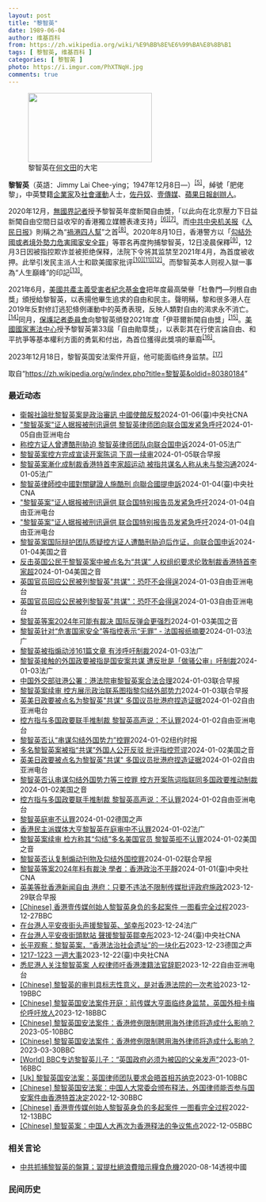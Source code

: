 ```yaml
---
layout: post
title: "黎智英"
date: 1989-06-04
author: 维基百科
from: https://zh.wikipedia.org/wiki/%E9%BB%8E%E6%99%BA%E8%8B%B1
tags: [ 黎智英, 维基百科 ]
categories: [ 黎智英 ]
photo: https://i.imgur.com/PhXTNqH.jpg
comments: true
---
```

<div class="mw-content-ltr mw-parser-output" lang="zh" dir="ltr"><div id="noteTA-97071178" class="noteTA"><div class="noteTA-group"><div data-noteta-group-source="module" data-noteta-group="IT"></div></div><div class="noteTA-local"><div data-noteta-code="zh:巧克力; zh-tw:巧克力; zh-hk:朱古力; zh-cn:巧克力;"></div><div data-noteta-code="zh-tw:黑道; zh-hk:黑社會; zh-cn:黑社会;"></div><div data-noteta-code="zh-tw:飯店; zh-hk:酒店; zh-cn:饭店;"></div><div data-noteta-code="zh-tw:伍佛維茲; zh-hk:沃夫維茲 ;zh-cn:沃尔福威茨;"></div></div></div>

<figure typeof="mw:File/Thumb"><a href="/wiki/File:Jimmy_Lai_Chee-ying_home_in_Ho_Man_Tin_20200418.png" class="mw-file-description"><img src="//upload.wikimedia.org/wikipedia/commons/thumb/9/9f/Jimmy_Lai_Chee-ying_home_in_Ho_Man_Tin_20200418.png/250px-Jimmy_Lai_Chee-ying_home_in_Ho_Man_Tin_20200418.png" decoding="async" width="250" height="140" class="mw-file-element" srcset="//upload.wikimedia.org/wikipedia/commons/thumb/9/9f/Jimmy_Lai_Chee-ying_home_in_Ho_Man_Tin_20200418.png/375px-Jimmy_Lai_Chee-ying_home_in_Ho_Man_Tin_20200418.png 1.5x, //upload.wikimedia.org/wikipedia/commons/thumb/9/9f/Jimmy_Lai_Chee-ying_home_in_Ho_Man_Tin_20200418.png/500px-Jimmy_Lai_Chee-ying_home_in_Ho_Man_Tin_20200418.png 2x" data-file-width="861" data-file-height="481"></a><figcaption>黎智英在<a href="/wiki/%E4%BD%95%E6%96%87%E7%94%B0" title="何文田">何文田</a>的大宅</figcaption></figure>
<p><b>黎智英</b>（英語：<span lang="en">Jimmy Lai Chee-ying</span>；1947年12月8日<span class="useeditintro" title="Template:BLP editintro">—</span>）<sup id="cite_ref-8" class="reference"><a href="#cite_note-8">[5]</a></sup>，綽號「肥佬黎」，中英雙籍<a href="/wiki/%E4%BC%81%E4%B8%9A%E5%AE%B6" title="企业家">企業家</a>及<a href="/wiki/%E7%A4%BE%E6%9C%83%E9%81%8B%E5%8B%95" title="社會運動">社會運動</a>人士，<a href="/wiki/%E4%BD%90%E4%B8%B9%E5%A5%B4" title="佐丹奴">佐丹奴</a>、<a href="/wiki/%E5%A3%B9%E5%82%B3%E5%AA%92" title="壹傳媒">壹傳媒</a>、<a href="/wiki/%E8%98%8B%E6%9E%9C%E6%97%A5%E5%A0%B1_(%E9%A6%99%E6%B8%AF)" title="蘋果日報 (香港)">蘋果日報</a><a href="/wiki/%E5%89%B5%E8%BE%A6%E4%BA%BA" class="mw-redirect" title="創辦人">創辦人</a>。
</p><p>2020年12月，<a href="/wiki/%E7%84%A1%E5%9C%8B%E7%95%8C%E8%A8%98%E8%80%85" class="mw-redirect" title="無國界記者">無國界記者</a>授予黎智英年度新聞自由獎，「以此向在北京壓力下日益新聞自由空間日益收窄的香港獨立媒體表達支持」<sup id="cite_ref-9" class="reference"><a href="#cite_note-9">[6]</a></sup><sup id="cite_ref-10" class="reference"><a href="#cite_note-10">[7]</a></sup>。而<a href="/wiki/%E4%B8%AD%E5%85%B1%E4%B8%AD%E5%A4%AE%E6%9C%BA%E5%85%B3%E6%8A%A5" title="中共中央机关报">中共中央机关报</a>《<a href="/wiki/%E4%BA%BA%E6%B0%91%E6%97%A5%E6%8A%A5" title="人民日报">人民日报</a>》則稱之為“<a href="/wiki/%E7%A5%B8%E6%B8%AF%E5%9B%9B%E4%BA%BA%E5%B8%AE" title="祸港四人帮">禍港四人幫</a>”之首<sup id="cite_ref-王平2019_11-0" class="reference"><a href="#cite_note-王平2019-11">[8]</a></sup>。2020年8月10日，香港警方以「<a href="/wiki/%E4%B8%AD%E8%8F%AF%E4%BA%BA%E6%B0%91%E5%85%B1%E5%92%8C%E5%9C%8B%E9%A6%99%E6%B8%AF%E7%89%B9%E5%88%A5%E8%A1%8C%E6%94%BF%E5%8D%80%E7%B6%AD%E8%AD%B7%E5%9C%8B%E5%AE%B6%E5%AE%89%E5%85%A8%E6%B3%95" title="中華人民共和國香港特別行政區維護國家安全法">勾結外國或者境外勢力危害國家安全罪</a>」等罪名再度拘捕黎智英，12日凌晨保釋<sup id="cite_ref-auto_12-0" class="reference"><a href="#cite_note-auto-12">[9]</a></sup>，12月3日因被指控欺诈並被拒绝保释，法院下令将其监禁至2021年4月，為首度被收押。此举引发民主派人士和歐美國家批评<sup id="cite_ref-13" class="reference"><a href="#cite_note-13">[10]</a></sup><sup id="cite_ref-14" class="reference"><a href="#cite_note-14">[11]</a></sup><sup id="cite_ref-over100_15-0" class="reference"><a href="#cite_note-over100-15">[12]</a></sup>。而黎智英本人则视入獄一事為“人生巔峰”的印記<sup id="cite_ref-16" class="reference"><a href="#cite_note-16">[13]</a></sup>。
</p><p>2021年6月，<a href="/wiki/%E5%85%B1%E7%94%A2%E4%B8%BB%E7%BE%A9%E5%8F%97%E9%9B%A3%E8%80%85%E7%B4%80%E5%BF%B5%E5%9F%BA%E9%87%91%E6%9C%83" title="共產主義受難者紀念基金會">美國共產主義受害者紀念基金會</a>把年度最高榮譽「杜魯門—列根自由獎」頒授給黎智英，以表揚他畢生追求的自由和民主。聲明稱，黎和很多港人在2019年反對修訂逃犯條例運動中的英勇表現，反映人類對自由的渴求永不消亡。<sup id="cite_ref-17" class="reference"><a href="#cite_note-17">[14]</a></sup>同月，<a href="/wiki/%E4%BF%9D%E8%AD%B7%E8%A8%98%E8%80%85%E5%A7%94%E5%93%A1%E6%9C%83" title="保護記者委員會">保護記者委員會</a>向黎智英頒發2021年度「伊菲爾新聞自由獎」<sup id="cite_ref-18" class="reference"><a href="#cite_note-18">[15]</a></sup>。<a href="/wiki/%E5%9C%8B%E5%AE%B6%E6%86%B2%E6%B3%95%E4%B8%AD%E5%BF%83" title="國家憲法中心">美國國家憲法中心</a>授予黎智英第33屆「自由勛章獎」，以表彰其在行使言論自由、和平抗爭等基本權利方面的勇氣和付出，為首位獲得此獎項的華裔<sup id="cite_ref-19" class="reference"><a href="#cite_note-19">[16]</a></sup>。
</p><p>2023年12月18日，黎智英国安法案件开庭，他可能面临终身监禁。<sup id="cite_ref-20" class="reference"><a href="#cite_note-20">[17]</a></sup>
</p>
<meta property="mw:PageProp/toc">
</div><!--esi <esi:include src="/esitest-fa8a495983347898/content" /> --><noscript><img src="https://login.wikimedia.org/wiki/Special:CentralAutoLogin/start?type=1x1" alt="" width="1" height="1" style="border: none; position: absolute;"></noscript>
<div class="printfooter" data-nosnippet="">取自“<a dir="ltr" href="https://zh.wikipedia.org/w/index.php?title=黎智英&amp;oldid=80380184">https://zh.wikipedia.org/w/index.php?title=黎智英&amp;oldid=80380184</a>”</div><div id="recent-news"><h3>最近动态</h3><ul><li><a href="https://nodebe4.github.io/waimei/2024-01-06/%E8%A1%9B%E5%A0%B1%E7%A4%BE%E8%AB%96%E6%89%B9%E9%BB%8E%E6%99%BA%E8%8B%B1%E6%A1%88%E6%98%AF%E6%94%BF%E6%B2%BB%E5%AF%A9%E8%A8%8A-%E4%B8%AD%E5%9C%8B%E4%BD%BF%E9%A4%A8%E5%8F%8D%E9%A7%81" title="衛報社論批黎智英案是政治審訊 中國使館反駁—— （中央社台北6日電）壹傳媒創辦人黎智英被控違反國安法案開始審訊，再度引起國際關注。英國衛報此前發表社論，批評這是一場「赤裸裸的政治審訊」。中國駐英...">衛報社論批黎智英案是政治審訊 中國使館反駁</a><time>2024-01-06</time><a class="tag">(臺)中央社CNA</a></li>
<li><a href="https://nodebe4.github.io/waimei/2024-01-05/%E9%BB%8E%E6%99%BA%E8%8B%B1%E6%A1%88-%E8%AF%81%E4%BA%BA%E6%8D%AE%E6%8A%A5%E8%A2%AB%E5%88%91%E8%AE%AF%E9%80%BC%E4%BE%9B-%E9%BB%8E%E6%99%BA%E8%8B%B1%E5%BE%8B%E5%B8%88%E5%9B%A2%E5%90%91%E8%81%94%E5%90%88%E5%9B%BD%E5%8F%91%E7%B4%A7%E6%80%A5%E5%91%BC%E5%90%81" title="“黎智英案”证人据报被刑讯逼供 黎智英律师团向联合国发紧急呼吁—— 李宇轩2021年在深圳刑满被移送回香港后，一直被还押在小榄精神病治疗中心，其后承认“串谋勾结外国势力罪”。 X截图 香港传媒大...">"黎智英案"证人据报被刑讯逼供 黎智英律师团向联合国发紧急呼吁</a><time>2024-01-05</time><a class="tag">自由亚洲电台</a></li>
<li><a href="https://nodebe4.github.io/waimei/2024-01-05/%E7%A7%B0%E6%8E%A7%E6%96%B9%E8%AF%81%E4%BA%BA%E6%9B%BE%E9%81%AD%E9%85%B7%E5%88%91%E8%83%81%E8%BF%AB-%E9%BB%8E%E6%99%BA%E8%8B%B1%E5%BE%8B%E5%B8%88%E5%9B%A2%E9%98%9F%E5%90%91%E8%81%94%E5%90%88%E5%9B%BD%E7%94%B3%E8%AF%89" title="称控方证人曾遭酷刑胁迫 黎智英律师团队向联合国申诉—— 05/01/2024 - 15:50 据路透社报导，香港民主派人士、壹传媒创办人黎智英的国际律师团队1月4日就一位控方关键证人据信在被关押...">称控方证人曾遭酷刑胁迫 黎智英律师团队向联合国申诉</a><time>2024-01-05</time><a class="tag">法广</a></li>
<li><a href="https://nodebe4.github.io/waimei/2024-01-05/%E9%BB%8E%E6%99%BA%E8%8B%B1%E6%A1%88%E6%8E%A7%E6%96%B9%E5%AE%8C%E6%88%90%E5%AE%A3%E8%AF%BB%E5%BC%80%E6%A1%88%E9%99%88%E8%AF%8D-%E4%B8%8B%E5%91%A8%E4%B8%80%E7%BB%AD%E5%AE%A1" title="黎智英案控方完成宣读开案陈词 下周一续审—— 壹传媒创办人黎智英涉嫌违反《香港国安法》案，控方已完成宣读开案陈词，案件将于下星期一（1月8日）续审。 综合香港中通社、香港电台、文汇网报道，黎智英...">黎智英案控方完成宣读开案陈词 下周一续审</a><time>2024-01-05</time><a class="tag">联合早报</a></li>
<li><a href="https://nodebe4.github.io/waimei/2024-01-05/%E9%BB%8E%E6%99%BA%E8%8B%B1%E6%A1%88%E6%BC%B8%E5%8C%96%E6%88%90%E5%88%B6%E8%A3%81%E9%A6%99%E6%B8%AF%E7%89%B9%E9%A6%96%E6%9D%8E%E5%AE%B6%E8%B6%85%E8%BF%90%E5%8A%A8-%E8%A2%AB%E6%8C%87%E5%85%B1%E8%B0%8B%E5%90%8D%E4%BA%BA%E7%A7%B0%E4%BB%8E%E6%9C%AA%E4%B8%8E%E9%BB%8E%E6%B2%9F%E9%80%9A" title="黎智英案漸化成制裁香港特首李家超运动 被指共谋名人称从未与黎沟通—— 05/01/2024 - 08:03 现已被美国制裁的香港特首李家超，同时被英国制裁的压力正在上升，事缘多名重磅国会议员联署...">黎智英案漸化成制裁香港特首李家超运动 被指共谋名人称从未与黎沟通</a><time>2024-01-05</time><a class="tag">法广</a></li>
<li><a href="https://nodebe4.github.io/waimei/2024-01-04/%E9%BB%8E%E6%99%BA%E8%8B%B1%E5%BE%8B%E5%B8%AB%E6%8E%A7%E4%B8%AD%E5%9C%8B%E5%B0%8D%E9%97%9C%E9%8D%B5%E8%AD%89%E4%BA%BA%E6%96%BD%E9%85%B7%E5%88%91-%E5%90%91%E8%81%AF%E5%90%88%E5%9C%8B%E6%8F%90%E7%94%B3%E8%A8%B4" title="黎智英律師控中國對關鍵證人施酷刑 向聯合國提申訴—— 圖為壹傳媒創辦人黎智英（中）去年7月28日在香港赤柱監獄中畫面。（美聯社） （中央社香港4日綜合外電報導）香港民主派大亨黎智英的律師今天表示...">黎智英律師控中國對關鍵證人施酷刑 向聯合國提申訴</a><time>2024-01-04</time><a class="tag">(臺)中央社CNA</a></li>
<li><a href="https://nodebe4.github.io/waimei/2024-01-04/%E9%BB%8E%E6%99%BA%E8%8B%B1%E6%A1%88-%E8%AF%81%E4%BA%BA%E6%8D%AE%E6%8A%A5%E8%A2%AB%E5%88%91%E8%AE%AF%E9%80%BC%E4%BE%9B-%E8%81%94%E5%90%88%E5%9B%BD%E7%89%B9%E5%88%AB%E6%8A%A5%E5%91%8A%E5%91%98%E5%8F%91%E7%B4%A7%E6%80%A5%E5%91%BC%E5%90%81" title="“黎智英案”证人据报被刑讯逼供 联合国特别报告员发紧急呼吁—— 李宇轩2021年在深圳刑满被移送回香港后，一直被还押在小榄精神病治疗中心，其后承认“串谋勾结外国势力罪”。 X截图 香港传媒大亨黎...">"黎智英案"证人据报被刑讯逼供 联合国特别报告员发紧急呼吁</a><time>2024-01-04</time><a class="tag">自由亚洲电台</a></li>
<li><a href="https://nodebe4.github.io/waimei/2024-01-04/%E9%BB%8E%E6%99%BA%E8%8B%B1%E6%A1%88-%E8%AF%81%E4%BA%BA%E6%8D%AE%E6%8A%A5%E8%A2%AB%E5%88%91%E8%AE%AF%E9%80%BC%E4%BE%9B-%E8%81%94%E5%90%88%E5%9B%BD%E7%89%B9%E5%88%AB%E6%8A%A5%E5%91%8A%E5%91%98%E5%8F%91%E7%B4%A7%E6%80%A5%E5%91%BC%E5%90%81" title="“黎智英案”证人据报被刑讯逼供 联合国特别报告员发紧急呼吁—— 李宇轩2021年在深圳刑满被移送回香港后，一直被还押在小榄精神病治疗中心，其后承认“串谋勾结外国势力罪”。 X截图 香港传媒大亨黎...">"黎智英案"证人据报被刑讯逼供 联合国特别报告员发紧急呼吁</a><time>2024-01-04</time><a class="tag">自由亚洲电台</a></li>
<li><a href="https://nodebe4.github.io/waimei/2024-01-04/%E9%BB%8E%E6%99%BA%E8%8B%B1%E6%A1%88%E5%9B%BD%E9%99%85%E8%BE%A9%E6%8A%A4%E5%9B%A2%E9%98%9F%E8%B4%A8%E7%96%91%E6%8E%A7%E6%96%B9%E8%AF%81%E4%BA%BA%E9%81%AD%E9%85%B7%E5%88%91%E8%83%81%E8%BF%AB%E5%90%8E%E4%BD%9C%E8%AF%81-%E5%90%91%E8%81%94%E5%90%88%E5%9B%BD%E7%94%B3%E8%AF%89" title="黎智英案国际辩护团队质疑控方证人遭酷刑胁迫后作证，向联合国申诉—— Thu, 04 Jan 2024 18:43:30 GMT 资料照：香港《壹传媒》创办人黎智英走向警车准备前往香港一家法院。(...">黎智英案国际辩护团队质疑控方证人遭酷刑胁迫后作证，向联合国申诉</a><time>2024-01-04</time><a class="tag">美国之音</a></li>
<li><a href="https://nodebe4.github.io/waimei/2024-01-04/%E5%8F%8D%E5%87%BB%E8%8B%B1%E5%9B%BD%E5%85%AC%E6%B0%91%E4%BA%8E%E9%BB%8E%E6%99%BA%E8%8B%B1%E6%A1%88%E4%B8%AD%E8%A2%AB%E7%82%B9%E5%90%8D%E4%B8%BA-%E5%85%B1%E8%B0%8B-%E4%BA%BA%E6%9D%83%E7%BB%84%E7%BB%87%E8%A6%81%E6%B1%82%E4%BC%A6%E6%95%A6%E5%88%B6%E8%A3%81%E9%A6%99%E6%B8%AF%E7%89%B9%E9%A6%96%E6%9D%8E%E5%AE%B6%E8%B6%85" title="反击英国公民于黎智英案中被点名为“共谋” 人权组织要求伦敦制裁香港特首李家超—— Thu, 04 Jan 2024 18:18:17 GMT 资料照片: 香港特首李家超 伦敦 —&nbsp; 在《苹果日报...">反击英国公民于黎智英案中被点名为“共谋” 人权组织要求伦敦制裁香港特首李家超</a><time>2024-01-04</time><a class="tag">美国之音</a></li>
<li><a href="https://nodebe4.github.io/waimei/2024-01-03/%E8%8B%B1%E5%9B%BD%E5%AE%98%E5%91%98%E5%9B%9E%E5%BA%94%E5%85%AC%E6%B0%91%E8%A2%AB%E5%88%97%E9%BB%8E%E6%99%BA%E8%8B%B1-%E5%85%B1%E8%B0%8B-%E6%81%90%E5%90%93%E4%B8%8D%E4%BC%9A%E5%BE%97%E9%80%9E" title="英国官员回应公民被列黎智英”共谋”：恐吓不会得逞—— 资料照：2021年2月9日，壹传媒创办人黎智英乘囚车抵达香港终审法院。 法新社图片 香港传媒大亨黎智英案件的庭审进入第五天，控方以黎智英透过...">英国官员回应公民被列黎智英"共谋"：恐吓不会得逞</a><time>2024-01-03</time><a class="tag">自由亚洲电台</a></li>
<li><a href="https://nodebe4.github.io/waimei/2024-01-03/%E8%8B%B1%E5%9B%BD%E5%AE%98%E5%91%98%E5%9B%9E%E5%BA%94%E5%85%AC%E6%B0%91%E8%A2%AB%E5%88%97%E9%BB%8E%E6%99%BA%E8%8B%B1-%E5%85%B1%E8%B0%8B-%E6%81%90%E5%90%93%E4%B8%8D%E4%BC%9A%E5%BE%97%E9%80%9E" title="英国官员回应公民被列黎智英”共谋”：恐吓不会得逞—— 资料照：2021年2月9日，壹传媒创办人黎智英乘囚车抵达香港终审法院。 法新社图片 香港传媒大亨黎智英案件的庭审进入第五天，控方以黎智英透过...">英国官员回应公民被列黎智英"共谋"：恐吓不会得逞</a><time>2024-01-03</time><a class="tag">自由亚洲电台</a></li>
<li><a href="https://nodebe4.github.io/waimei/2024-01-03/%E9%BB%8E%E6%99%BA%E8%8B%B1%E7%AD%89%E6%A1%882024%E5%B9%B4%E5%8F%AF%E8%83%BD%E6%9C%89%E8%A3%81%E5%86%B3-%E5%9B%BD%E9%99%85%E5%8F%8D%E5%BC%B9%E4%BC%9A%E6%9B%B4%E5%BC%BA%E7%83%88" title="黎智英等案2024年可能有裁决 国际反弹会更强烈—— Wed, 03 Jan 2024 15:15:46 GMT 香港壹传媒创办人黎智英乘坐的监狱武装车离开西九龙法院。（2023年12月18日）...">黎智英等案2024年可能有裁决 国际反弹会更强烈</a><time>2024-01-03</time><a class="tag">美国之音</a></li>
<li><a href="https://nodebe4.github.io/waimei/2024-01-03/%E9%BB%8E%E6%99%BA%E8%8B%B1%E9%92%88%E5%AF%B9-%E5%8D%B1%E5%AE%B3%E5%9B%BD%E5%AE%B6%E5%AE%89%E5%85%A8-%E7%AD%89%E6%8C%87%E6%8E%A7%E8%A1%A8%E7%A4%BA-%E6%97%A0%E7%BD%AA-%E6%B3%95%E5%9B%BD%E6%8A%A5%E7%BA%B8%E6%91%98%E8%A6%81" title="黎智英针对“危害国家安全”等指控表示“无罪” - 法国报纸摘要—— 03/01/2024 - 12:07 继乌克兰对俄罗斯边境城市别尔哥罗德发动无人机袭击后，俄罗斯向乌克兰多座大城发起大规模的轰...">黎智英针对“危害国家安全”等指控表示“无罪” - 法国报纸摘要</a><time>2024-01-03</time><a class="tag">法广</a></li>
<li><a href="https://nodebe4.github.io/waimei/2024-01-03/%E9%BB%8E%E6%99%BA%E8%8B%B1%E8%A2%AB%E6%8C%87%E7%85%BD%E5%8A%A8%E6%B6%89161%E7%AF%87%E6%96%87%E7%AB%A0-%E6%9C%89%E6%B6%89%E5%91%BC%E5%90%81%E5%88%B6%E8%A3%81" title="黎智英被指煽动涉161篇文章 有涉呼吁制裁—— 03/01/2024 - 09:11 香港传媒大亨黎智英与其集团旗下《苹果日报》三间相关公司被控「串谋勾结外国势力」和煽动罪一案，今(3日)早在法...">黎智英被指煽动涉161篇文章 有涉呼吁制裁</a><time>2024-01-03</time><a class="tag">法广</a></li>
<li><a href="https://nodebe4.github.io/waimei/2024-01-03/%E9%BB%8E%E6%99%BA%E8%8B%B1%E6%8E%A5%E8%A7%A6%E7%9A%84%E5%A4%96%E5%9B%BD%E6%94%BF%E8%A6%81%E8%A2%AB%E6%8C%87%E6%98%AF%E5%9B%BD%E5%AE%89%E6%A1%88%E5%85%B1%E8%B0%8B-%E9%81%AD%E5%8F%8D%E6%89%B9%E6%98%AF-%E5%81%9A%E9%AA%9A%E5%85%AC%E5%AE%A1-%E5%90%81%E5%88%B6%E8%A3%81" title="黎智英接触的外国政要被指是国安案共谋 遭反批是「做骚公审」吁制裁—— 03/01/2024 - 09:36 壹传媒创办人黎智英否认被指涉嫌触犯「串谋勾结外国势力」等罪，而在案中被港府点名是案中 ...">黎智英接触的外国政要被指是国安案共谋  遭反批是「做骚公审」吁制裁</a><time>2024-01-03</time><a class="tag">法广</a></li>
<li><a href="https://nodebe4.github.io/waimei/2024-01-03/%E4%B8%AD%E5%9B%BD%E5%A4%96%E4%BA%A4%E9%83%A8%E9%A9%BB%E6%B8%AF%E5%85%AC%E7%BD%B2-%E6%B8%AF%E6%B3%95%E9%99%A2%E5%AE%A1%E9%BB%8E%E6%99%BA%E8%8B%B1%E6%A1%88%E5%90%88%E6%B3%95%E5%90%88%E7%90%86" title="中国外交部驻港公署：港法院审黎智英案合法合理—— 壹传媒创办人黎智英涉嫌违反《香港国安法》案件开审，被对华政策跨国议会联盟批评荒谬。中国外交部驻港公署回应称，香港法院依法审理黎智英案合法合理，有...">中国外交部驻港公署：港法院审黎智英案合法合理</a><time>2024-01-03</time><a class="tag">联合早报</a></li>
<li><a href="https://nodebe4.github.io/waimei/2024-01-03/%E9%BB%8E%E6%99%BA%E8%8B%B1%E6%A1%88%E7%BB%AD%E5%AE%A1-%E6%8E%A7%E6%96%B9%E5%B1%95%E7%A4%BA%E6%94%BF%E6%B2%BB%E8%81%94%E7%B3%BB%E5%9B%BE%E6%8C%87%E9%BB%8E%E5%8B%BE%E7%BB%93%E5%A4%96%E9%83%A8%E5%8A%BF%E5%8A%9B" title="黎智英案续审 控方展示政治联系图指黎勾结外部势力—— 壹传媒创办人黎智英涉嫌违反《香港国安法》案件继续开审。控方在庭上展示政治联系图，显示黎智英与美英等地政治人物的联系，并引证黎智英推文、受访时...">黎智英案续审 控方展示政治联系图指黎勾结外部势力</a><time>2024-01-03</time><a class="tag">联合早报</a></li>
<li><a href="https://nodebe4.github.io/waimei/2024-01-02/%E8%8B%B1%E7%BE%8E%E6%97%A5%E6%94%BF%E8%A6%81%E8%A2%AB%E7%82%B9%E5%90%8D%E4%B8%BA%E9%BB%8E%E6%99%BA%E8%8B%B1-%E5%85%B1%E8%B0%8B-%E5%A4%9A%E5%9B%BD%E8%AE%AE%E5%91%98%E6%89%B9%E6%B8%AF%E5%BA%9C%E6%8D%8F%E9%80%A0%E8%AF%81%E6%8D%AE" title="英美日政要被点名为黎智英”共谋” 多国议员批港府捏造证据—— 资料照：2021年2月1日，壹传媒创办人黎智英乘囚车抵达香港终审法院。 路透社图片 香港传媒大亨黎智英被控&quot;串谋勾结外国势...">英美日政要被点名为黎智英"共谋" 多国议员批港府捏造证据</a><time>2024-01-02</time><a class="tag">自由亚洲电台</a></li>
<li><a href="https://nodebe4.github.io/waimei/2024-01-02/%E6%8E%A7%E6%96%B9%E6%8C%87%E4%B8%8E%E5%A4%9A%E5%9B%BD%E6%94%BF%E8%A6%81%E8%81%94%E6%89%8B%E6%8E%A8%E5%88%B6%E8%A3%81-%E9%BB%8E%E6%99%BA%E8%8B%B1%E9%AB%98%E5%A3%B0%E8%AF%B4-%E4%B8%8D%E8%AE%A4%E7%BD%AA" title="控方指与多国政要联手推制裁 黎智英高声说：不认罪—— 被控涉嫌串谋勾结外国势力的壹传媒创办人黎智英，案件周二（1月2日）在香港的法庭进行第四天的审讯，并开始答辩程序。黎智英当庭表示不认罪。 美联...">控方指与多国政要联手推制裁 黎智英高声说：不认罪</a><time>2024-01-02</time><a class="tag">自由亚洲电台</a></li>
<li><a href="https://nodebe4.github.io/waimei/2024-01-02/%E9%BB%8E%E6%99%BA%E8%8B%B1%E5%90%A6%E8%AE%A4-%E4%B8%B2%E8%B0%8B%E5%8B%BE%E7%BB%93%E5%A4%96%E5%9B%BD%E5%8A%BF%E5%8A%9B-%E6%8E%A7%E7%BD%AA" title="黎智英否认“串谋勾结外国势力”控罪—— 黎智英在苹果日报社，摄于2020年。他是《苹果日报》的创始人。 Lam Yik Fei for The New York Times 周二，香港资深民主人...">黎智英否认“串谋勾结外国势力”控罪</a><time>2024-01-02</time><a class="tag">纽约时报</a></li>
<li><a href="https://nodebe4.github.io/waimei/2024-01-02/%E5%A4%9A%E5%90%8D%E9%BB%8E%E6%99%BA%E8%8B%B1%E6%A1%88%E8%A2%AB%E6%8C%87-%E5%85%B1%E8%B0%8B-%E5%A4%96%E5%9B%BD%E4%BA%BA%E5%85%AC%E5%BC%80%E5%8F%8D%E9%A9%B3-%E6%89%B9%E8%AF%84%E6%8C%87%E6%8E%A7%E8%8D%92%E8%B0%AC" title="多名黎智英案被指“共谋”外国人公开反驳 批评指控荒谬—— Tue, 02 Jan 2024 19:04:23 GMT 资料照片: 记者拍摄押送黎智英的囚车抵达法院 伦敦 —&nbsp; 《苹果日报》创办人...">多名黎智英案被指“共谋”外国人公开反驳 批评指控荒谬</a><time>2024-01-02</time><a class="tag">美国之音</a></li>
<li><a href="https://nodebe4.github.io/waimei/2024-01-02/%E8%8B%B1%E7%BE%8E%E6%97%A5%E6%94%BF%E8%A6%81%E8%A2%AB%E7%82%B9%E5%90%8D%E4%B8%BA%E9%BB%8E%E6%99%BA%E8%8B%B1-%E5%85%B1%E8%B0%8B-%E5%A4%9A%E5%9B%BD%E8%AE%AE%E5%91%98%E6%89%B9%E6%B8%AF%E5%BA%9C%E6%8D%8F%E9%80%A0%E8%AF%81%E6%8D%AE" title="英美日政要被点名为黎智英”共谋” 多国议员批港府捏造证据—— 资料照：2021年2月1日，壹传媒创办人黎智英乘囚车抵达香港终审法院。 路透社图片 香港传媒大亨黎智英被控&quot;串谋勾结外国势...">英美日政要被点名为黎智英"共谋" 多国议员批港府捏造证据</a><time>2024-01-02</time><a class="tag">自由亚洲电台</a></li>
<li><a href="https://nodebe4.github.io/waimei/2024-01-02/%E9%BB%8E%E6%99%BA%E8%8B%B1%E5%90%A6%E8%AE%A4%E4%B8%B2%E8%B0%8B%E5%8B%BE%E7%BB%93%E5%A4%96%E5%9B%BD%E5%8A%BF%E5%8A%9B%E7%AD%89%E4%B8%89%E6%8E%A7%E7%BD%AA-%E6%8E%A7%E6%96%B9%E5%BC%80%E6%A1%88%E9%99%88%E8%AF%8D%E6%8C%87%E8%81%94%E5%90%8C%E5%A4%9A%E5%9B%BD%E6%94%BF%E8%A6%81%E6%8E%A8%E5%8A%A8%E5%88%B6%E8%A3%81" title="黎智英否认串谋勾结外国势力等三控罪 控方开案陈词指联同多国政要推动制裁—— Tue, 02 Jan 2024 18:22:17 GMT 香港壹传媒创办人黎智英国安案1月2日踏入第4日审讯，西九龙...">黎智英否认串谋勾结外国势力等三控罪 控方开案陈词指联同多国政要推动制裁</a><time>2024-01-02</time><a class="tag">美国之音</a></li>
<li><a href="https://nodebe4.github.io/waimei/2024-01-02/%E6%8E%A7%E6%96%B9%E6%8C%87%E4%B8%8E%E5%A4%9A%E5%9B%BD%E6%94%BF%E8%A6%81%E8%81%94%E6%89%8B%E6%8E%A8%E5%88%B6%E8%A3%81-%E9%BB%8E%E6%99%BA%E8%8B%B1%E9%AB%98%E5%A3%B0%E8%AF%B4-%E4%B8%8D%E8%AE%A4%E7%BD%AA" title="控方指与多国政要联手推制裁 黎智英高声说：不认罪—— 被控涉嫌串谋勾结外国势力的壹传媒创办人黎智英，案件周二（1月2日）在香港的法庭进行第四天的审讯，并开始答辩程序。黎智英当庭表示不认罪。 美联...">控方指与多国政要联手推制裁 黎智英高声说：不认罪</a><time>2024-01-02</time><a class="tag">自由亚洲电台</a></li>
<li><a href="https://nodebe4.github.io/waimei/2024-01-02/%E9%BB%8E%E6%99%BA%E8%8B%B1%E5%BA%AD%E5%AE%A1%E4%B8%8D%E8%AE%A4%E7%BD%AA" title="黎智英庭审不认罪—— 2024-01-02T13:42:50.559Z 76岁的黎智英在2020年8月与《苹果日报》多名高层因涉嫌违反香港国安法而被捕 （德国之声中文网）本周二（1月2日）针对香...">黎智英庭审不认罪</a><time>2024-01-02</time><a class="tag">德国之声</a></li>
<li><a href="https://nodebe4.github.io/waimei/2024-01-02/%E9%A6%99%E6%B8%AF%E6%B0%91%E4%B8%BB%E6%B4%BE%E5%AA%92%E4%BD%93%E5%A4%A7%E4%BA%A8%E9%BB%8E%E6%99%BA%E8%8B%B1%E5%9C%A8%E5%BA%AD%E5%AE%A1%E4%B8%AD%E4%B8%8D%E8%AE%A4%E7%BD%AA" title="香港民主派媒体大亨黎智英在庭审中不认罪—— 02/01/2024 - 10:14 面临终身监禁的民主派富豪黎智英（Jimmy Lai）今天1月2日在香港就危害国家安全的指控受审时表示不认罪。 据...">香港民主派媒体大亨黎智英在庭审中不认罪</a><time>2024-01-02</time><a class="tag">法广</a></li>
<li><a href="https://nodebe4.github.io/waimei/2024-01-02/%E9%BB%8E%E6%99%BA%E8%8B%B1%E6%A1%88%E7%BB%AD%E5%AE%A1-%E6%A3%80%E6%96%B9%E7%A7%B0%E5%85%B6-%E5%8B%BE%E7%BB%93-%E5%A4%9A%E5%90%8D%E7%BE%8E%E5%9B%BD%E5%AE%98%E5%91%98-%E9%BB%8E%E6%99%BA%E8%8B%B1%E6%8B%92%E4%B8%8D%E8%AE%A4%E7%BD%AA" title="黎智英案续审 检方称其“勾结”多名美国官员 黎智英拒不认罪—— Tue, 02 Jan 2024 09:23:08 GMT 2021年2月1日，亲民主媒体大亨黎智英在香港终审法院外被护送进入香港...">黎智英案续审 检方称其“勾结”多名美国官员 黎智英拒不认罪</a><time>2024-01-02</time><a class="tag">美国之音</a></li>
<li><a href="https://nodebe4.github.io/waimei/2024-01-02/%E9%BB%8E%E6%99%BA%E8%8B%B1%E5%90%A6%E8%AE%A4%E5%A4%8D%E5%88%B6%E7%85%BD%E5%8A%A8%E5%88%8A%E7%89%A9%E5%8F%8A%E5%8B%BE%E7%BB%93%E5%A4%96%E5%9B%BD%E6%8E%A7%E7%BD%AA" title="黎智英否认复制煽动刊物及勾结外国控罪—— 香港壹传媒创办人黎智英涉违国安法案件进入第四天审讯，黎智英与三家《苹果日报》相关公司的代表正式答辩，他们均否认犯下一项串谋刊印复制煽动刊物罪及两项勾结外...">黎智英否认复制煽动刊物及勾结外国控罪</a><time>2024-01-02</time><a class="tag">联合早报</a></li>
<li><a href="https://nodebe4.github.io/waimei/2024-01-01/%E9%BB%8E%E6%99%BA%E8%8B%B1%E7%AD%89%E6%A1%882024%E5%B9%B4%E6%96%99%E6%9C%89%E8%A3%81%E6%B1%BA-%E5%AD%B8%E8%80%85-%E9%A6%99%E6%B8%AF%E6%94%BF%E6%B2%BB%E4%B8%8D%E5%B9%B3%E9%9D%9C" title="黎智英等案2024年料有裁決 學者：香港政治不平靜—— （中央社記者陳鎧妤台北1日電）外界預料，香港法院今年應會對於泛民初選、立場新聞、壹傳媒創辦人黎智英及蘋果日報等備受關注案件作出裁決；學者表...">黎智英等案2024年料有裁決 學者：香港政治不平靜</a><time>2024-01-01</time><a class="tag">(臺)中央社CNA</a></li>
<li><a href="https://nodebe4.github.io/waimei/2023-12-29/%E8%8B%B1%E7%BE%8E%E7%AD%89%E6%89%B9%E9%A6%99%E6%B8%AF%E6%96%B0%E9%97%BB%E8%87%AA%E7%94%B1-%E6%B8%AF%E5%BA%9C-%E5%8F%AA%E8%A6%81%E4%B8%8D%E8%BF%9D%E6%B3%95%E4%B8%8D%E9%99%90%E5%88%B6%E4%BC%A0%E5%AA%92%E6%89%B9%E8%AF%84%E6%94%BF%E5%BA%9C%E6%96%BD%E6%94%BF" title="英美等批香港新闻自由 港府：只要不违法不限制传媒批评政府施政—— 针对英美等国以媒体自由联盟成员名义发声明，指《香港国安法》实施后打压香港新闻自由，也批评陆港对《立场新闻》和壹传媒创办人黎智英的...">英美等批香港新闻自由 港府：只要不违法不限制传媒批评政府施政</a><time>2023-12-29</time><a class="tag">联合早报</a></li>
<li><a href="https://nodebe4.github.io/waimei/2023-12-27/Chinese-%E9%A6%99%E6%B8%AF%E5%A3%B9%E4%BC%A0%E5%AA%92%E5%88%9B%E5%A7%8B%E4%BA%BA%E9%BB%8E%E6%99%BA%E8%8B%B1%E8%BA%AB%E8%B4%9F%E7%9A%84%E5%A4%9A%E8%B5%B7%E6%A1%88%E4%BB%B6-%E4%B8%80%E5%9B%BE%E7%9C%8B%E5%AE%8C%E5%85%A8%E8%BF%87%E7%A8%8B" title="[Chinese] 香港壹传媒创始人黎智英身负的多起案件 一图看完全过程—— 香港壹传媒创始人黎智英身负的多起案件 一图看完全过程 2022年12月10日 最近更新： 21 分钟前 图像来源，S...">[Chinese] 香港壹传媒创始人黎智英身负的多起案件 一图看完全过程</a><time>2023-12-27</time><a class="tag">BBC</a></li>
<li><a href="https://nodebe4.github.io/waimei/2023-12-24/%E5%9C%A8%E5%8F%B0%E6%B8%AF%E4%BA%BA%E5%B9%B3%E5%AE%89%E5%A4%9C%E8%A1%97%E5%A4%B4%E5%A3%B0%E6%8F%B4%E9%BB%8E%E6%99%BA%E8%8B%B1-%E9%82%B9%E5%B9%B8%E5%BD%A4" title="在台港人平安夜街头声援黎智英、邹幸彤—— 24/12/2023 - 19:36 据中央社报导，在台港人12月24日晚在台北街头展开“平安夜香港默站行动”，声援被控违反香港国安法的壹传媒创办人黎智...">在台港人平安夜街头声援黎智英、邹幸彤</a><time>2023-12-24</time><a class="tag">法广</a></li>
<li><a href="https://nodebe4.github.io/waimei/2023-12-24/%E5%9C%A8%E5%8F%B0%E6%B8%AF%E4%BA%BA%E5%B9%B3%E5%AE%89%E5%A4%9C%E8%A1%97%E9%A0%AD%E9%BB%98%E7%AB%99-%E8%81%B2%E6%8F%B4%E9%BB%8E%E6%99%BA%E8%8B%B1%E9%84%92%E5%B9%B8%E5%BD%A4" title="在台港人平安夜街頭默站 聲援黎智英鄒幸彤—— 在台港人24日晚於捷運西門站6號出口處展開「平安夜香港默站行動」，聲援被控違反香港國安法的壹傳媒創辦人黎智英、前支聯會副主席鄒幸彤，呼籲各界關注香港...">在台港人平安夜街頭默站 聲援黎智英鄒幸彤</a><time>2023-12-24</time><a class="tag">(臺)中央社CNA</a></li>
<li><a href="https://nodebe4.github.io/waimei/2023-12-23/%E9%95%BF%E5%B9%B3%E8%A7%82%E5%AF%9F-%E9%BB%8E%E6%99%BA%E8%8B%B1%E6%A1%88-%E9%A6%99%E6%B8%AF%E6%B3%95%E6%B2%BB%E7%A4%BE%E4%BC%9A%E9%81%97%E5%9D%80-%E7%9A%84%E4%B8%80%E5%9D%97%E5%8C%96%E7%9F%B3" title="长平观察：黎智英案，“香港法治社会遗址”的一块化石—— 长平2023-12-23T09:20:36.189Z 备受瞩目的黎智英案周一（12月18日）开审（资料图片） （德国之声中文网）备受瞩目的...">长平观察：黎智英案，“香港法治社会遗址”的一块化石</a><time>2023-12-23</time><a class="tag">德国之声</a></li>
<li><a href="https://nodebe4.github.io/waimei/2023-12-22/1217-1223-%E4%B8%80%E9%80%B1%E5%A4%A7%E4%BA%8B" title="1217-1223 一週大事—— 中國甘肅省積石山縣地震發生後，救難人員19日在康調村進行搜救。（中國日報via路透社） 一週大事關注焦點：中國甘肅強震／冰島火山噴發／葉門叛軍威脅紅海／黎智英案...">1217-1223 一週大事</a><time>2023-12-22</time><a class="tag">(臺)中央社CNA</a></li>
<li><a href="https://nodebe4.github.io/waimei/2023-12-22/%E6%82%89%E5%B0%BC%E6%B8%AF%E4%BA%BA%E5%85%B3%E6%B3%A8%E9%BB%8E%E6%99%BA%E8%8B%B1%E6%A1%88-%E4%BA%BA%E6%9D%83%E5%BE%8B%E5%B8%88%E5%90%81%E9%A6%99%E6%B8%AF%E6%BE%B3%E7%B1%8D%E6%B3%95%E5%AE%98%E8%BE%9E%E8%81%8C" title="悉尼港人关注黎智英案 人权律师吁香港澳籍法官辞职—— 成长于香港的澳大利亚人权律师塔兰特表示，在黎智英获得自由之前，霓虹灯箱&quot;铁链中的黎智英&quot;将会继续公开展示。 记者丘德真摄...">悉尼港人关注黎智英案 人权律师吁香港澳籍法官辞职</a><time>2023-12-22</time><a class="tag">自由亚洲电台</a></li>
<li><a href="https://nodebe4.github.io/waimei/2023-12-19/Chinese-%E9%BB%8E%E6%99%BA%E8%8B%B1%E7%9A%84%E5%AE%A1%E5%88%A4%E5%85%B7%E6%A0%87%E5%BF%97%E6%80%A7%E6%84%8F%E4%B9%89-%E6%98%AF%E5%AF%B9%E9%A6%99%E6%B8%AF%E6%B3%95%E9%99%A2%E7%9A%84%E4%B8%80%E6%AC%A1%E8%80%83%E9%AA%8C" title="[Chinese] 黎智英的审判具标志性意义，是对香港法院的一次考验—— 黎智英的审判具标志性意义，是对香港法院的一次考验 毛远扬（Frances Mao） BBC记者 2023年12月19日 ...">[Chinese] 黎智英的审判具标志性意义，是对香港法院的一次考验</a><time>2023-12-19</time><a class="tag">BBC</a></li>
<li><a href="https://nodebe4.github.io/waimei/2023-12-18/Chinese-%E9%BB%8E%E6%99%BA%E8%8B%B1%E5%9B%BD%E5%AE%89%E6%B3%95%E6%A1%88%E4%BB%B6%E5%BC%80%E5%BA%AD-%E5%89%8D%E4%BC%A0%E5%AA%92%E5%A4%A7%E4%BA%A8%E9%9D%A2%E4%B8%B4%E7%BB%88%E8%BA%AB%E7%9B%91%E7%A6%81-%E8%8B%B1%E5%9B%BD%E5%A4%96%E7%9B%B8%E5%8D%A1%E6%A2%85%E4%BC%A6%E5%91%BC%E5%90%81%E6%94%BE%E4%BA%BA" title="[Chinese] 黎智英国安法案件开庭：前传媒大亨面临终身监禁，英国外相卡梅伦呼吁放人—— 黎智英国安法案件开庭：前传媒大亨面临终身监禁，英国外相卡梅伦呼吁放人 2023年12月18日 图像来...">[Chinese] 黎智英国安法案件开庭：前传媒大亨面临终身监禁，英国外相卡梅伦呼吁放人</a><time>2023-12-18</time><a class="tag">BBC</a></li>
<li><a href="https://nodebe4.github.io/waimei/2023-05-10/Chinese-%E9%BB%8E%E6%99%BA%E8%8B%B1%E5%9B%BD%E5%AE%89%E6%B3%95%E6%A1%88%E4%BB%B6-%E9%A6%99%E6%B8%AF%E4%BF%AE%E4%BE%8B%E9%99%90%E5%88%B6%E8%81%98%E7%94%A8%E6%B5%B7%E5%A4%96%E5%BE%8B%E5%B8%88%E5%B0%86%E9%80%A0%E6%88%90%E4%BB%80%E4%B9%88%E5%BD%B1%E5%93%8D" title="[Chinese] 黎智英国安法案件：香港修例限制聘用海外律师将造成什么影响？—— 黎智英国安法案件：香港修例限制聘用海外律师将造成什么影响？ 2023年3月31日 最近更新： 2023年5月1...">[Chinese] 黎智英国安法案件：香港修例限制聘用海外律师将造成什么影响？</a><time>2023-05-10</time><a class="tag">BBC</a></li>
<li><a href="https://nodebe4.github.io/waimei/2023-03-30/Chinese-%E9%BB%8E%E6%99%BA%E8%8B%B1%E5%9B%BD%E5%AE%89%E6%B3%95%E6%A1%88%E4%BB%B6-%E9%A6%99%E6%B8%AF%E4%BF%AE%E4%BE%8B%E9%99%90%E5%88%B6%E8%81%98%E7%94%A8%E6%B5%B7%E5%A4%96%E5%BE%8B%E5%B8%88%E5%B0%86%E9%80%A0%E6%88%90%E4%BB%80%E4%B9%88%E5%BD%B1%E5%93%8D" title="[Chinese] 黎智英国安法案件：香港修例限制聘用海外律师将造成什么影响？—— 黎智英国安法案件：香港修例限制聘用海外律师将造成什么影响？ 2023年3月31日 图像来源，Reuters 图...">[Chinese] 黎智英国安法案件：香港修例限制聘用海外律师将造成什么影响？</a><time>2023-03-30</time><a class="tag">BBC</a></li>
<li><a href="https://nodebe4.github.io/waimei/2023-01-16/World-BBC%E4%B8%93%E8%AE%BF%E9%BB%8E%E6%99%BA%E8%8B%B1%E5%84%BF%E5%AD%90-%E8%8B%B1%E5%9B%BD%E6%94%BF%E5%BA%9C%E5%BF%85%E9%A1%BB%E4%B8%BA%E8%A2%AB%E5%9B%9A%E7%9A%84%E7%88%B6%E4%BA%B2%E5%8F%91%E5%A3%B0" title="[World] BBC专访黎智英儿子：“英国政府必须为被囚的父亲发声”—— BBC专访黎智英儿子：“英国政府必须为被囚的父亲发声” 你的器材不支持播放多媒体材料 BBC专访黎智英儿子：“英国政府...">[World] BBC专访黎智英儿子：“英国政府必须为被囚的父亲发声”</a><time>2023-01-16</time><a class="tag">BBC</a></li>
<li><a href="https://nodebe4.github.io/waimei/2023-01-10/Uk-%E9%BB%8E%E6%99%BA%E8%8B%B1%E5%9B%BD%E5%AE%89%E6%B3%95%E6%A1%88-%E8%8B%B1%E5%9B%BD%E5%BE%8B%E5%B8%88%E5%9B%A2%E9%98%9F%E8%A6%81%E6%B1%82%E4%BC%9A%E6%99%A4%E9%A6%96%E7%9B%B8%E8%8B%8F%E7%BA%B3%E5%85%8B" title="[Uk] 黎智英国安法案：英国律师团队要求会晤首相苏纳克—— 黎智英国安法案：英国律师团队要求会晤首相苏纳克 丹尼（Danny Vincent） BBC记者　香港报道 2023年1月10日 图像...">[Uk] 黎智英国安法案：英国律师团队要求会晤首相苏纳克</a><time>2023-01-10</time><a class="tag">BBC</a></li>
<li><a href="https://nodebe4.github.io/waimei/2022-12-30/Chinese-%E9%BB%8E%E6%99%BA%E8%8B%B1%E5%9B%BD%E5%AE%89%E6%B3%95%E6%A1%88-%E4%B8%AD%E5%9B%BD%E4%BA%BA%E5%A4%A7%E5%B8%B8%E5%A7%94%E4%BC%9A%E9%A2%81%E5%B8%83%E9%87%8A%E6%B3%95-%E5%A4%96%E5%9B%BD%E5%BE%8B%E5%B8%88%E8%83%BD%E5%90%A6%E5%8F%82%E4%B8%8E%E5%9B%BD%E5%AE%89%E6%A1%88%E4%BB%B6%E7%94%B1%E9%A6%99%E6%B8%AF%E7%89%B9%E9%A6%96%E5%86%B3%E5%AE%9A" title="[Chinese] 黎智英国安法案：中国人大常委会颁布释法，外国律师能否参与国安案件由香港特首决定—— 黎智英国安法案：中国人大常委会颁布释法，外国律师能否参与国安案件由香港特首决定 2022年...">[Chinese] 黎智英国安法案：中国人大常委会颁布释法，外国律师能否参与国安案件由香港特首决定</a><time>2022-12-30</time><a class="tag">BBC</a></li>
<li><a href="https://nodebe4.github.io/waimei/2022-12-13/Chinese-%E9%A6%99%E6%B8%AF%E5%A3%B9%E4%BC%A0%E5%AA%92%E5%88%9B%E5%A7%8B%E4%BA%BA%E9%BB%8E%E6%99%BA%E8%8B%B1%E8%BA%AB%E8%B4%9F%E7%9A%84%E5%A4%9A%E8%B5%B7%E6%A1%88%E4%BB%B6-%E4%B8%80%E5%9B%BE%E7%9C%8B%E5%AE%8C%E5%85%A8%E8%BF%87%E7%A8%8B" title="[Chinese] 香港壹传媒创始人黎智英身负的多起案件 一图看完全过程—— 香港壹传媒创始人黎智英身负的多起案件 一图看完全过程 2022年12月10日 最近更新： 2022年12月13日 图...">[Chinese] 香港壹传媒创始人黎智英身负的多起案件 一图看完全过程</a><time>2022-12-13</time><a class="tag">BBC</a></li>
<li><a href="https://nodebe4.github.io/waimei/2022-12-05/Chinese-%E9%BB%8E%E6%99%BA%E8%8B%B1%E6%A1%88-%E4%B8%AD%E5%9B%BD%E4%BA%BA%E5%A4%A7%E5%86%8D%E6%AC%A1%E4%B8%BA%E9%A6%99%E6%B8%AF%E9%87%8A%E6%B3%95%E7%9A%84%E4%BA%89%E8%AE%AE%E7%84%A6%E7%82%B9" title="[Chinese] 黎智英案：中国人大再次为香港释法的争议焦点—— 黎智英案：中国人大再次为香港释法的争议焦点 2022年12月6日 图像来源，EPA 图像加注文字， 黎智英自2020年底起被收...">[Chinese] 黎智英案：中国人大再次为香港释法的争议焦点</a><time>2022-12-05</time><a class="tag">BBC</a></li>
</ul></div><div id="open-opinion"><h3>相关言论</h3><ul><li><a href="https://nodebe4.github.io/opinion/2020-08-14/%E4%B8%AD%E5%85%B1%E6%8A%93%E6%8D%95%E9%BB%8E%E6%99%BA%E8%8B%B1%E7%9A%84%E7%9B%A4%E7%AE%97-%E7%BF%92%E6%8F%90%E6%9D%9C%E7%B5%95%E6%B5%AA%E8%B2%BB%E6%9A%97%E7%A4%BA%E7%B3%A7%E9%A3%9F%E5%8D%B1%E6%A9%9F/" title="透視中國">中共抓捕黎智英的盤算；習提杜絕浪費暗示糧食危機</a><time>2020-08-14</time><a class="tag">透視中國</a></li>
</ul></div><div id="mjls-record"><h3>民间历史</h3><ul></ul></div>